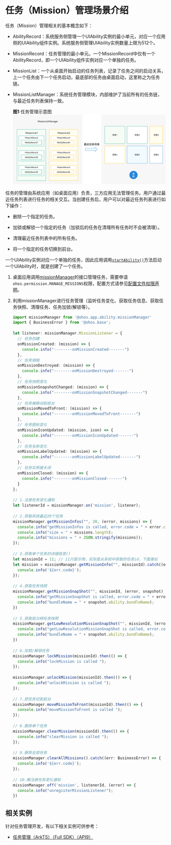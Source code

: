 # 任务（Mission）管理场景介绍


任务（Mission）管理相关的基本概念如下：


- AbilityRecord：系统服务侧管理一个UIAbility实例的最小单元，对应一个应用侧的UIAbility组件实例。系统服务侧管理UIAbility实例数量上限为512个。

- MissionRecord：任务管理的最小单元。一个MissionRecord中仅有一个AbilityRecord，即一个UIAbility组件实例对应一个单独的任务。

- MissionList：一个从桌面开始启动的任务列表，记录了任务之间的启动关系，上一个任务由下一个任务启动，最底部的任务由桌面启动，这里称之为任务链。

- MissionListManager：系统任务管理模块，内部维护了当前所有的任务链，与最近任务列表保持一致。
  
  **图1** 任务管理示意图  
  ![mission-list-manager](figures/mission-list-manager.png)


任务的管理由系统应用（如桌面应用）负责，三方应用无法管理任务。用户通过最近任务列表进行任务的相关交互。当创建任务后，用户可以对最近任务列表进行如下操作：


- 删除一个指定的任务。

- 加锁或解锁一个指定的任务（加锁后的任务在清理所有任务时不会被清理）。

- 清理最近任务列表中的所有任务。

- 将一个指定的任务切换到前台。


一个UIAbility实例对应一个单独的任务，因此应用调用[`startAbility()`](../reference/apis/js-apis-inner-application-uiAbilityContext.md#uiabilitycontextstartability)方法启动一个UIAbility时，就是创建了一个任务。

1. 桌面应用调用[missionManager](../reference/apis/js-apis-application-missionManager.md)的接口管理任务，需要申请`ohos.permission.MANAGE_MISSIONS`权限，配置方式请参见[配置文件权限声明](../security/accesstoken-guidelines.md#配置文件权限声明)。

2. 利用missionManager进行任务管理（监听任务变化、获取任务信息、获取任务快照、清理任务、任务加锁/解锁等）。

   ```ts
   import missionManager from '@ohos.app.ability.missionManager'
   import { BusinessError } from '@ohos.base';
   
   let listener: missionManager.MissionListener = {
     // 任务创建
     onMissionCreated: (mission) => {
       console.info("--------onMissionCreated-------")
     },
     // 任务销毁
     onMissionDestroyed: (mission) => {
       console.info("--------onMissionDestroyed-------")
     },
     // 任务快照变化
     onMissionSnapshotChanged: (mission) => {
       console.info("--------onMissionSnapshotChanged-------")
     },
     // 任务被移动到前台
     onMissionMovedToFront: (mission) => {
       console.info("--------onMissionMovedToFront-------")
     },
     // 任务图标变化
     onMissionIconUpdated: (mission, icon) => {
       console.info("--------onMissionIconUpdated-------")
     },
     // 任务名称变化
     onMissionLabelUpdated: (mission) => {
       console.info("--------onMissionLabelUpdated-------")
     },
     // 任务实例被关闭
     onMissionClosed: (mission) => {
       console.info("--------onMissionClosed-------")
     }
   };
   
   // 1.注册任务变化通知
   let listenerId = missionManager.on('mission', listener);
   
   // 2.获取系统最近20个任务
   missionManager.getMissionInfos("", 20, (error, missions) => {
     console.info("getMissionInfos is called, error.code = " + error.code);
     console.info("size = " + missions.length);
     console.info("missions = " + JSON.stringify(missions));
   });
   
   // 3.获取单个任务的详细信息()
   let missionId = 11; // 11只是示例，实际是从系统中获取的任务id，下面类似
   let mission = missionManager.getMissionInfo("", missionId).catch((err) => {
     console.info('${err.code}');
   });
   
   // 4.获取任务快照
   missionManager.getMissionSnapShot("", missionId, (error, snapshot) => {
     console.info("getMissionSnapShot is called, error.code = " + error.code);
     console.info("bundleName = " + snapshot.ability.bundleName);
   })
   
   // 5.获取低分辨任务快照
   missionManager.getLowResolutionMissionSnapShot("", missionId, (error, snapshot) => {
     console.info("getLowResolutionMissionSnapShot is called, error.code = " + error.code);
     console.info("bundleName = " + snapshot.ability.bundleName);
   })
   
   // 6.加锁/解锁任务
   missionManager.lockMission(missionId).then(() => {
     console.info("lockMission is called ");
   });
   
   missionManager.unlockMission(missionId).then(() => {
     console.info("unlockMission is called ");
   });
   
   // 7.把任务切到前台
   missionManager.moveMissionToFront(missionId).then(() => {
     console.info("moveMissionToFront is called ");
   });
   
   // 8.删除单个任务
   missionManager.clearMission(missionId).then(() => {
     console.info("clearMission is called ");
   });
   
   // 9.删除全部任务
   missionManager.clearAllMissions().catch((err: BusinessError) => {
     console.info('${err.code}');
   });
   
   // 10.解注册任务变化通知
   missionManager.off('mission', listenerId, (error) => {
     console.info("unregisterMissionListener");
   })
   ```

## 相关实例

针对任务管理开发，有以下相关实例可供参考：

- [任务管理（ArkTS）（Full SDK）（API9）](https://gitee.com/openharmony/applications_app_samples/tree/master/code/SystemFeature/ApplicationModels/MissionManager)
